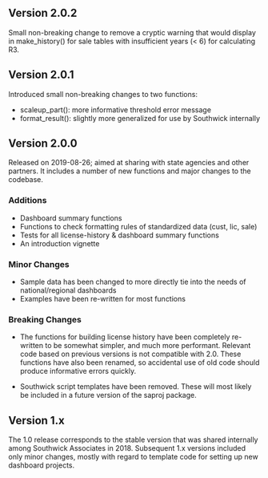 
## Version 2.0.2

Small non-breaking change to remove a cryptic warning that would display in make_history() for sale tables with insufficient years (< 6) for calculating R3.

## Version 2.0.1

Introduced small non-breaking changes to two functions:

- scaleup_part(): more informative threshold error message
- format_result(): slightly more generalized for use by Southwick internally

## Version 2.0.0

Released on 2019-08-26; aimed at sharing with state agencies and other partners. It includes a number of new functions and major changes to the codebase. 

### Additions

- Dashboard summary functions
- Functions to check formatting rules of standardized data (cust, lic, sale)
- Tests for all license-history & dashboard summary functions
- An introduction vignette

### Minor Changes

- Sample data has been changed to more directly tie into the needs of national/regional dashboards
- Examples have been re-written for most functions

### Breaking Changes

- The functions for building license history have been completely re-written to be somewhat simpler, and much more performant. Relevant code based on previous versions is not compatible with 2.0. These functions have also been renamed, so accidental use of old code should produce informative errors quickly.

- Southwick script templates have been removed. These will most likely be included in a future version of the saproj package.

## Version 1.x

The 1.0 release corresponds to the stable version that was shared internally among Southwick Associates in 2018. Subsequent 1.x versions included only minor changes, mostly with regard to template code for setting up new dashboard projects.
